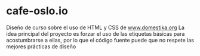 # cafe-oslo.io
Diseño de curso sobre el uso de HTML y CSS de www.domestika.org
La idea principal del proyecto es forzar el uso de las etiquetas básicas
para acostumbrarse a ellas, por lo que el código fuente puede que no respete
las mejores prácticas de diseño
